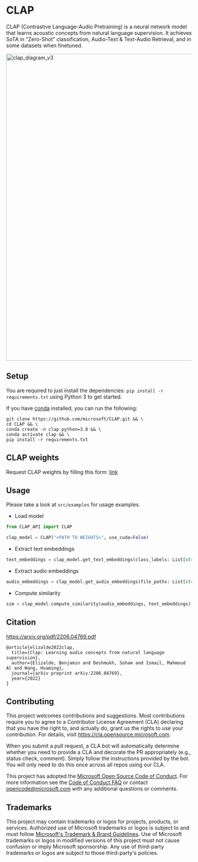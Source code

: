 # CLAP

CLAP (Contrastive Language-Audio Pretraining) is a neural network model that learns acoustic concepts from natural language supervision. It achieves SoTA in “Zero-Shot” classification, Audio-Text & Text-Audio Retrieval, and in some datasets when finetuned.

<img width="832" alt="clap_diagram_v3" src="https://user-images.githubusercontent.com/26778834/199842089-39ef6a2e-8abb-4338-bdfe-680abab70f53.png">

## Setup

You are required to just install the dependencies: `pip install -r requirements.txt` using Python 3 to get started.

If you have [conda](https://www.anaconda.com) installed, you can run the following: 

```shell
git clone https://github.com/microsoft/CLAP.git && \
cd CLAP && \
conda create -n clap python=3.8 && \
conda activate clap && \
pip install -r requirements.txt
```

## CLAP weights
Request CLAP weights by filling this form: [link](https://forms.office.com/r/ULb4k9GL1F)


## Usage

Please take a look at `src/examples` for usage examples. 

- Load model
```python
from CLAP_API import CLAP 

clap_model = CLAP("<PATH TO WEIGHTS>", use_cuda=False)
```

- Extract text embeddings
```python
text_embeddings = clap_model.get_text_embeddings(class_labels: List[str])
```

- Extract audio embeddings
```python
audio_embeddings = clap_model.get_audio_embeddings(file_paths: List[str])
```

- Compute similarity 
```python
sim = clap_model.compute_similarity(audio_embeddings, text_embeddings)
```

## Citation
https://arxiv.org/pdf/2206.04769.pdf
```
@article{elizalde2022clap,
  title={Clap: Learning audio concepts from natural language supervision},
  author={Elizalde, Benjamin and Deshmukh, Soham and Ismail, Mahmoud Al and Wang, Huaming},
  journal={arXiv preprint arXiv:2206.04769},
  year={2022}
}
```

## Contributing

This project welcomes contributions and suggestions.  Most contributions require you to agree to a
Contributor License Agreement (CLA) declaring that you have the right to, and actually do, grant us
the rights to use your contribution. For details, visit https://cla.opensource.microsoft.com.

When you submit a pull request, a CLA bot will automatically determine whether you need to provide
a CLA and decorate the PR appropriately (e.g., status check, comment). Simply follow the instructions
provided by the bot. You will only need to do this once across all repos using our CLA.

This project has adopted the [Microsoft Open Source Code of Conduct](https://opensource.microsoft.com/codeofconduct/).
For more information see the [Code of Conduct FAQ](https://opensource.microsoft.com/codeofconduct/faq/) or
contact [opencode@microsoft.com](mailto:opencode@microsoft.com) with any additional questions or comments.

## Trademarks

This project may contain trademarks or logos for projects, products, or services. Authorized use of Microsoft 
trademarks or logos is subject to and must follow 
[Microsoft's Trademark & Brand Guidelines](https://www.microsoft.com/en-us/legal/intellectualproperty/trademarks/usage/general).
Use of Microsoft trademarks or logos in modified versions of this project must not cause confusion or imply Microsoft sponsorship.
Any use of third-party trademarks or logos are subject to those third-party's policies.
